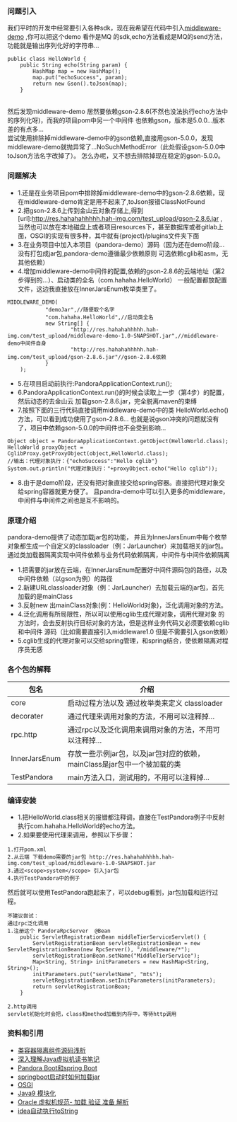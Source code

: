 ### 问题引入
我们平时的开发中经常要引入各种sdk，现在我希望在代码中引入[middleware-demo](http://res.hahahahhhhh.hah-img.com/test_upload/middleware-demo-1.0-SNAPSHOT.jar)
,你可以把这个demo 看作是MQ 的sdk,echo方法看成是MQ的send方法，功能就是输出序列化好的字符串...
```
public class HelloWorld { 
    public String echo(String param) {
        HashMap map = new HashMap();
        map.put("echoSuccess", param);
        return new Gson().toJson(map);
    }
```
<br>
然后发现middleware-demo 居然要依赖gson-2.8.6(不然也没法执行echo方法中的序列化呀)，而我的项目pom中另一个中间件
也依赖gson，版本是5.0.0...版本差的有点多...<br>
尝试使用<exclude>排除掉middleware-demo中的gson依赖,直接用gson-5.0.0，发现middleware-demo就抛异常了...NoSuchMethodError（此处假设gson-5.0.0中toJson方法名字改掉了）。
怎么办呢，又不想去排除掉现在稳定的gson-5.0.0。

### 问题解决
- 1.还是在业务项目pom中排除掉middleware-demo中的gson-2.8.6依赖，现在middleware-demo肯定是用不起来了,toJson报错ClassNotFound
- 2.把gson-2.8.6上传到金山云对象存储上,得到 [url]:http://res.hahahahhhhh.hah-img.com/test_upload/gson-2.8.6.jar ,
当然也可以放在本地磁盘上或者项目resources下，甚至数据库或者gitlab上面，OSGI的实现有很多种，其中就有{project}/plugins文件夹下面
- 3.在业务项目中加入本项目（pandora-demo）源码（因为还在demo阶段...没有打包成jar包,pandora-demo遵循最少依赖原则
可选依赖cglib和asm，无其他依赖）
- 4.增加middleware-demo中间件的配置,依赖的gson-2.8.6的云端地址（第2步得到的...）、启动类的全名（com.hahaha.HelloWorld）
一般配置都放配置文件，这边我直接放在InnerJarsEnum枚举类里了。
```
MIDDLEWARE_DEMO(
            "demoJar",//随便取个名字
            "com.hahaha.HelloWorld",//启动类全名
            new String[] {
                    "http://res.hahahahhhhh.hah-img.com/test_upload/middleware-demo-1.0-SNAPSHOT.jar",//middleware-demo中间件自身
                    "http://res.hahahahhhhh.hah-img.com/test_upload/gson-2.8.6.jar"//gson-2.8.6依赖
            }
    );
```
- 5.在项目启动前执行:PandoraApplicationContext.run();
- 6.PandoraApplicationContext.run()的时候会读取上一步（第4步）的配置，然后动态的去金山云 加载gson-2.8.6.jar，完全脱离maven的束缚
- 7.按照下面的三行代码直接调用middleware-demo中的类 HelloWorld.echo()方法，可以看到成功使用了gson-2.8.6...
也就是说gson冲突的问题就没有了，项目中依赖gson-5.0.0的中间件也不会受到影响...
```$java
Object object = PandoraApplicationContext.getObject(HelloWorld.class);
HelloWorld proxyObject = CglibProxy.getProxyObject(object,HelloWorld.class);
//输出：代理对象执行：{"echoSuccess":"Hello cglib"}
System.out.println("代理对象执行："+proxyObject.echo("Hello cglib"));
```
- 8.由于是demo阶段，还没有把对象直接交给spring容器。直接把代理对象交给spring容器就更方便了。
且pandra-demo中可以引入更多的middleware，中间件与中间件之间也是互不影响的。

### 原理介绍
pandora-demo提供了动态加载jar包的功能，
并且为InnerJarsEnum中每个枚举对象都生成一个自定义的classloader（例：JarLauncher）来加载相关的jar包。
通过类加载器隔离实现中间件依赖与业务代码依赖隔离，中间件与中间件依赖隔离

* 1.把需要的jar放在云端，在InnerJarsEnum配置好中间件源码包的路径，以及中间件依赖（以gson为例）的路径
* 2.新建URLclassloader对象（例：JarLauncher）去加载云端的jar包，首先加载的是mainClass
* 3.反射new 出mainClass对象(例：HelloWorld对象)，泛化调用对象的方法。
* 4.泛化调用有所局限性，所以可以使用cglib生成代理对象，调用代理对象
的方法时，会去反射执行目标对象的方法，但是这样业务代码又必须要依赖cglib和中间件
源码（比如需要直接引入middleware1.0 但是不需要引入gson依赖）
* 5.cglib生成的代理对象可以交给spring管理，和spring结合，使依赖隔离对程序员无感


### 各个包的解释

| 包名               |     介绍                                                                          |
| -------------------|---------------------------------------------------------------------------------- |
| core         |    启动过程方法以及 通过枚举类来定义 classloader                                              |
| decorater |     通过代理来调用对象的方法，不用可以注释掉...                                               |
|rpc.http      |     通过rpc以及泛化调用来调用对象的方法，不用可以注释掉...                                                                     |                                                |
| InnerJarsEnum | 存放一些示例jar包，以及jar包对应的依赖，mainClass是jar包中一个被加载的类|
| TestPandora | main方法入口，测试用的，不用可以注释掉...      |

### 编译安装

* 1.把HelloWorld.class相关的报错都注释调，直接在TestPandora例子中反射执行com.hahaha.HelloWorld的echo方法。
* 2.如果要使用代理来调用，参照以下步骤：
```
1.打开pom.xml
2.从云端 下载demo需要的jar包 http://res.hahahahhhhh.hah-img.com/test_upload/middleware-1.0-SNAPSHOT.jar
3.通过<scope>system</scope> 引入jar包
4.执行TestPandora中的例子

```
然后就可以使用TestPandora跑起来了，可以debug看到，jar包加载和运行过程。

```
不建议尝试：
通过rpc泛化调用
1.注册这个 PandoraRpcServer  @Bean
    public ServletRegistrationBean middleTierServiceServlet() {
        ServletRegistrationBean servletRegistrationBean = new ServletRegistrationBean(new RpcServer(), "/middleware/*");
        servletRegistrationBean.setName("MiddleTierService");
        Map<String, String> initParameters = new HashMap<String, String>();
        initParameters.put("servletName", "mts");
        servletRegistrationBean.setInitParameters(initParameters);
        return servletRegistrationBean;
    }

2.http调用
servlet初始化时会把，class和method加载到内存中，等待http调用
```

### 资料和引用
- [类容器隔离组件源码浅析](https://bingoex.github.io/2018/01/01/pandora/)
- [深入理解Java虚拟机读书笔记](https://bingoex.github.io/2015/09/17/jvm-book-3-classloader/#%E6%A6%82%E8%BF%B0)
- [Pandora Boot和spring Boot](https://blog.csdn.net/alex_xfboy/article/details/89531580)
- [springboot启动时如何加载jar](https://cloud.tencent.com/developer/article/1619027)
- [OSGI](https://www.cnblogs.com/barrywxx/p/8522152.html)
- [Java9 模块化](https://developer.ibm.com/zh/articles/the-new-features-of-Java-9/)
- [Oracle 虚拟机规范- 加载 验证 准备 解析](https://docs.oracle.com/javase/specs/jls/se8/html/jls-12.html#jls-12.1.2)
- [idea自动执行toString](https://stackoverflow.com/questions/11189708/is-it-possible-to-tell-intellij-idea-to-automatically-invoke-tostring-on-the-o)

